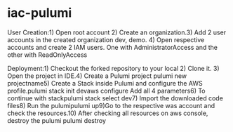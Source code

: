 # iac-pulumi

User Creation:1) Open root account 2) Create an organization.3) Add 2 user accounts in the created organization dev, demo. 4) Open respective accounts and create 2 IAM users. One with AdministratorAccess and the other with ReadOnlyAccess

Deployment:1) Checkout the forked repository to your local 2) Clone it. 3) Open the project in IDE.4) Create a Pulumi project pulumi new projectname5) Create a Stack inside Pulumi and configure the AWS profile.pulumi stack init devaws configure
Add all 4 parameters6) To continue with stackpulumi stack select dev7) Import the downloaded code files8) Run the pulumipulumi up9)Go to the respective was account and check the resources.10) After checking all resources on aws console, destroy the pulumi
pulumi destroy
